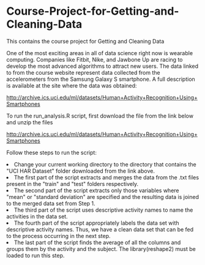 # Course-Project-for-Getting-and-Cleaning-Data
This contains the course project for Getting and Cleaning Data

One of the most exciting areas in all of data science right now is wearable computing.
Companies like Fitbit, Nike, and Jawbone Up are racing to develop the most advanced algorithms to attract new users. 
The data linked to from the course website represent data collected from the accelerometers from the Samsung Galaxy S 
smartphone. A full description is available at the site where the data was obtained:

http://archive.ics.uci.edu/ml/datasets/Human+Activity+Recognition+Using+Smartphones

To run the run_analysis.R script, first download the file from the link below and unzip the files

http://archive.ics.uci.edu/ml/datasets/Human+Activity+Recognition+Using+Smartphones

Follow these steps to run the script:
<li> Change your current working directory to the directory that contains the "UCI HAR Dataset" folder downloaded from the link above.
<li> The first part of the script extracts and merges the data from the .txt files present in the "train" and "test" folders 
respectively. 
<li> The second part of the script extracts only those variables where "mean" or "standard deviation" are specified and the
resulting data is joined to the merged data set from Step 1.
<li> The third part of the script uses descriptive activity names to name the activities in the data set.
<li> The fourth part of the script appropriately labels the data set with descriptive activity names. Thus, we have a clean 
data set that can be fed to the process occurring in the next step.
<li> The last part of the script finds the average of all the columns and groups them by the activity and the subject. The
library(reshape2) must be loaded to run this step.

